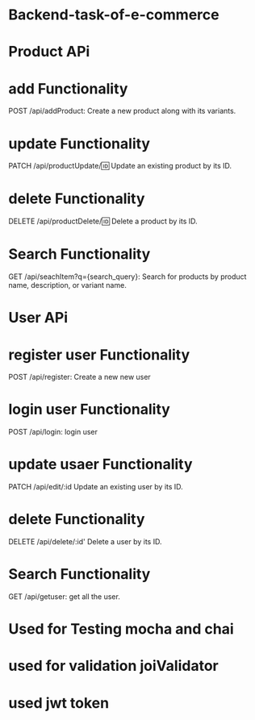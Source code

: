 # Backend-task-of-e-commerce


# Product APi

# add Functionality
POST /api/addProduct: Create a new product along with its variants.
# update Functionality
PATCH /api/productUpdate/:id: Update an existing product by its ID.
# delete Functionality
DELETE /api/productDelete/:id: Delete a product by its ID.
# Search Functionality
GET /api/seachItem?q={search_query}: Search for products by product name, description, or variant name.

# User APi

# register user Functionality
POST /api/register: Create a new new user
# login user Functionality
POST /api/login: login user
# update usaer Functionality
PATCH /api/edit/:id Update an existing user by its ID.
# delete Functionality
DELETE /api/delete/:id' Delete a user by its ID.
# Search Functionality
GET /api/getuser: get all the user.

# Used for  Testing mocha and chai

# used for validation joiValidator

# used jwt token 